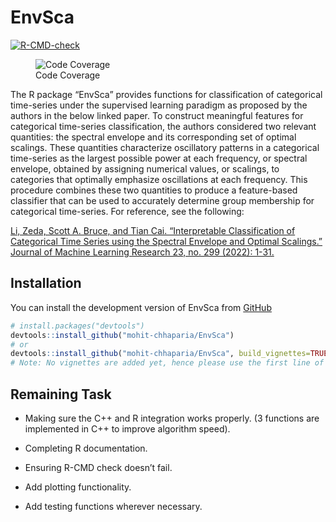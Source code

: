 
<!-- README.md is generated from README.Rmd. Please edit that file -->

# EnvSca

<!-- badges: start -->

[![R-CMD-check](https://github.com/mohit-chhaparia/EnvSca/actions/workflows/R-CMD-check.yaml/badge.svg)](https://github.com/mohit-chhaparia/EnvSca/actions/workflows/R-CMD-check.yaml)

<figure>
<img src="man/figures/code-coverage-badge.svg" alt="Code Coverage" />
<figcaption aria-hidden="true">Code Coverage</figcaption>
</figure>

<!-- badges: end -->

The R package “EnvSca” provides functions for classification of
categorical time-series under the supervised learning paradigm as
proposed by the authors in the below linked paper. To construct
meaningful features for categorical time-series classification, the
authors considered two relevant quantities: the spectral envelope and
its corresponding set of optimal scalings. These quantities characterize
oscillatory patterns in a categorical time-series as the largest
possible power at each frequency, or spectral envelope, obtained by
assigning numerical values, or scalings, to categories that optimally
emphasize oscillations at each frequency. This procedure combines these
two quantities to produce a feature-based classifier that can be used to
accurately determine group membership for categorical time-series. For
reference, see the following:

[Li, Zeda, Scott A. Bruce, and Tian Cai. “Interpretable Classification
of Categorical Time Series using the Spectral Envelope and Optimal
Scalings.” Journal of Machine Learning Research 23, no. 299 (2022):
1-31.](https://jmlr.org/papers/v23/21-0369.html)

## Installation

You can install the development version of EnvSca from
[GitHub](https://github.com/mohit-chhaparia/EnvSca)

``` r
# install.packages("devtools")
devtools::install_github("mohit-chhaparia/EnvSca")
# or
devtools::install_github("mohit-chhaparia/EnvSca", build_vignettes=TRUE)
# Note: No vignettes are added yet, hence please use the first line of code to install the package.
```

## Remaining Task

- Making sure the C++ and R integration works properly. (3 functions are
  implemented in C++ to improve algorithm speed).

- Completing R documentation.

- Ensuring R-CMD check doesn’t fail.

- Add plotting functionality.

- Add testing functions wherever necessary.
